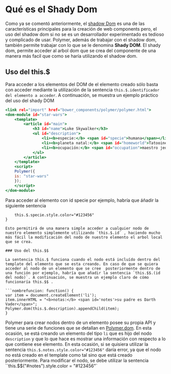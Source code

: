 # Qué es el Shady Dom

Como ya se comentó anteriormente, el [shadow Dom](./shadowDom.md) es una de las características principales para la creación de web components pero, el uso del shadow dom si no se es un desarrollador experimentado es tedioso y complicado de usar. 
Polymer, además de trabajar con el shadow dom, también permite trabajar con lo que se le denomina **Shady DOM**. El shady dom, permite acceder al arbol dom que se crea del componente de una manera más facil que como se haría utilizando el shadow dom.

## Uso del this.$

Para acceder a los elementos del DOM de el elemento creado sólo basta con acceder mediante la utilización de la sentencia `this.$.identificador del elemento a acceder`. A continuación, se muestra un ejemplo práctico del uso del shady DOM

```star-wars.html
<link rel="import" href="bower_components/polymer/polymer.html">
<dom-module id="star-wars">
	<template>
		<article id="main">
			<h3 id="name">Luke Skywalker</h3>
			<ul id="description">
				<li><b>especie:</b> <span id="specie">humana</span></li>
				<li><b>planeta natal:</b> <span id="homeworld">Tatooine</span></li>
				<li><b>ocupación:</b> <span id="occupation">maestro jedy</span></li>
			</ul>
		</article>
	</template>
	<script>
	Polymer({
	is: "star-wars"
	});
	</script>
</dom-module>
```
Para acceder al elemento con id specie por ejemplo, habría que áñadir la siguiente sentencia

```nombrefuncion: function(){
	this.$.specie.style.color="#123456"
}

Esto permitirá de una manera simple acceder a cualquier nodo de nuestro elemento simplemente utilizando `this.$.id` , haciendo mucho más fácil la modificación del nodo de nuestro elemento el arbol local que se crea.

### Uso del this.$$

La sentencia this.$ funciona cuando el nodo está incluído dentro del template del elemento que se esta creando. En caso de que se quiera acceder al nodo de un elemento que se cree  posteriormente dentro de una función por ejemplo, habría que añadir la sentencia `this.$$.(id del nodo)`. A continuación, se muestra un ejemplo claro de cómo funcionaría this.$$ .

```nombrefuncion: function() {
var item = document.createElement('li');
item.innerHTML = "<b>notas:</b> <span id='notes'>su padre es Darth Vader</span>";
Polymer.dom(this.$.description).appendChild(item);
}
```

Polymer para crear nodos dentro de un elemento posee su propia API y tiene una serie de funciones que se detallan en [Polymer.dom](./polymerDom.md). En esta ocasión, se está creando un elemento del tipo `li` que es hijo del nodo `description` y que lo que hace es mostrar una información con respecto a lo que contiene ese elemento.
En esta ocasión, si se quisiera utilizar la sentencia  `this.$.notes.style.color="#123456"` daría error, ya que el nodo no está creado en el template como tal sino que está creado posteriormente. Para modificar el nodo, se debe utilizar la sentencia ``this.$$("#notes").style.color = "#123456"`



